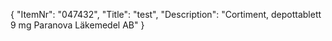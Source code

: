 {
  "ItemNr": "047432",
  "Title": "test",
  "Description": "Cortiment, depottablett 9 mg Paranova Läkemedel AB"
}